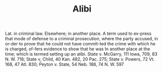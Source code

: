 ---
title: Alibi
letter: A
permalink: "/definitions/bld-alibi.html"
body: Lat. in criminal law. Elsewhere; in another place. A term used to ex-press that
  mode of defense to a criminal prosecution, where the party accused, in or-der to
  prove that he could not have commlt-ted the crime with which he is charged, of-fers
  evidence to show that he was In another place at the time; which is termed setting
  up an alibi. State v. McGarry, 111 Iowa, 709, 83 N. W. 718; State v, Child, 40 Kan.
  482, 20 Pac. 275; State v. Powers, 72 Vt. 168, 47 Atl. 830; Peyton v. State, 54
  Neb. 188, 74 N. W. 597
published_at: '2018-07-07'
source: Black's Law Dictionary 2nd Ed (1910)
layout: post
---